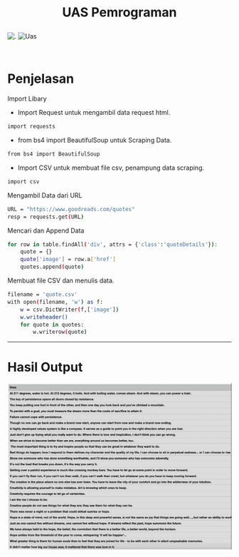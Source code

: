 # <p align="center"> UAS Pemrograman

![.](https://img.shields.io/badge/Alfiansyah%20Eka%20Putra-312110531-green?style=plastic&logo=python)
![Uas](https://img.shields.io/badge/UAS-PEMROGRAMAN-success?style=plastic&logo=python)

<br>

# Penjelasan

<p align="justify">Import Libary

- Import Request untuk mengambil data request html.

```sh
import requests
```

- from bs4 import BeautifulSoup untuk Scraping Data.

```sh
from bs4 import BeautifulSoup
```

- Import CSV untuk membuat file csv, penampung data scraping.

```sh
import csv
```

<p align="justify">Mengambil Data dari URL

```sh
URL = "https://www.goodreads.com/quotes"
resp = requests.get(URL)
```

<p align="justify">Mencari dan Append Data

```sh
for row in table.findAll('div', attrs = {'class':'quoteDetails'}):
    quote = {}
    quote['image'] = row.a['href']
    quotes.append(quote)
```

<p align="justify">Membuat file CSV dan menulis data.

```sh
filename = 'quote.csv'
with open(filename, 'w') as f:
    w = csv.DictWriter(f,['image'])
    w.writeheader()
    for quote in quotes:
        w.writerow(quote)
```

---

# Hasil Output

![Output1](./img/Output.png)
